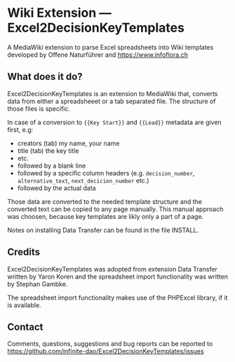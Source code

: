 # Wiki Extension — Excel2DecisionKeyTemplates

A MediaWiki extension to parse Excel spreadsheets into Wiki templates developed by Offene Naturführer and https://www.infoflora.ch

## What does it do?

Excel2DecisionKeyTemplates is an extension to MediaWiki that,
converts data from either a spreadsheeet or a tab separated file.
The structure of those files is specific. 

In case of a conversion to `{{Key Start}}` and `{{Lead}}` metadata are given first, e.g:
* creators (tab) my name, your name
* title (tab) the key title
* etc.
* followed by a blank line
* followed by a specific column headers (e.g. `decision_number`, `alternative_text`, `next_decicion_number` etc.)
* followed by the actual data

Those data are converted to the needed template structure and the converted text
can be copied to any page manually. This manual approach was choosen, because 
key templates are likly only a part of a page.

Notes on installing Data Transfer can be found in the file INSTALL.

## Credits 

Excel2DecisionKeyTemplates was adopted from extension Data Transfer written by 
Yaron Koren and the spreadsheet import functionality was written by Stephan Gambke.

The spreadsheet import functionality makes use of the PHPExcel
library, if it is available.

## Contact

Comments, questions, suggestions and bug reports can be
reported to https://github.com/infinite-dao/Excel2DecisionKeyTemplates/issues
